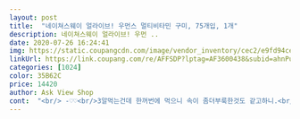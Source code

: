 ```yaml
---
layout: post 
title:  "네이쳐스웨이 얼라이브! 우먼스 멀티비타민 구미, 75개입, 1개" 
description: 네이쳐스웨이 얼라이브! 우먼 ..
date: 2020-07-26 16:24:41 
img: https://static.coupangcdn.com/image/vendor_inventory/cec2/e9fd94ce2be77850da740b49903893e8fcfa60db736afd4cf13e010dad5b.png 
linkUrl: https://link.coupang.com/re/AFFSDP?lptag=AF3600438&subid=ahnPublicAsk&pageKey=565373&itemId=1983439&vendorItemId=3215351710&traceid=V0-113-5676fcc80146afb6 
categories: [1024] 
color: 35B62C 
price: 14420 
author: Ask View Shop 
cont:  "<br/> -♡♡<br/>3알먹는건데 한꺼번에 먹으니 속이 좀더부룩한것도 같고하니.<br/> 속안좋으신분들은 3번 나눠복용하셔요<br/>3일 걸렸고 우체국택배로 도착했어요<br/>☞구매이유<br/>☞배송<br/>☞아쉬운점<br/>☞장점<br/>☞총평<br/>☞특징<br/>가격도 저렴한데 특가 행가해서 정말 싸게 구입했어요.<br/><br/>결국 남은거버리고  구미종류로 알아보다 주문했어요.<br/><br/>계속 생각나는 맛이예요 ㅋㅋ<br/>과일맛이 달콤하니 맛있어서 먹기편하고.<br/>약간 약맛이 나긴하지만 거슬릴정도는아니구요<br/>그래도 군것질하는 젤리보다는 더 몸에 좋을테니 꾸준히 먹어볼게요.<br/><br/>근데, 젤리가 그렇게 맛있지는 않아요.<br/><br/>날이 너무더워서 냉장고에 넣었더니 이에 쩔꺽쩔꺽 달라붙고 난리네요냉장보관은 좀 아닌듯^^;;<br/>너무 오래먹으니 질리고 .<br/>오래두고먹으니 색도 변질된거 같기도하고 먹기싫은거 먹으려니 역해서<br/>대추... <br/>홍삼 머이런 절편같은 색이예요.<br/><br/>독감으로 죽다 살아나고 먼가 몸을 보살펴야될꺼같아서 구입해봅니다.<br/><br/>로켓직구는 항상 예상보다 빨리와서 좋구요.<br/><br/>로켓직구배송상품이예요.<br/><br/>맛도 가끔 역해서 울렁울렁 속이 안좋더라구요<br/>배송비라도 줄이려고 양많은걸샀더니<br/>비타민은 항상 챙겨먹는데 이번엔 멀티비타민으로 먹어보려고 구입했어요.<br/><br/>상온보관했을때는 씹기  편했는데<br/>씹어먹으니 은근 중독돼요.<br/> 처음엔 맛있는것도<br/>아니고 안맛있는것도 아닌.<br/>.<br/> 이건 머지 했는데<br/>아침1저녁2으로 나눠먹이고 있어요.<br/><br/>예전에 어렸을때 먹던 노마에프 젤리? 같은 느낌이랄까.<br/><br/>외국약은 크기가커서 삼키기 힘든데<br/>이빨에 달라붙는 식감은 아니라서 좋네요.<br/><br/>이에 많이 안달라붙어요<br/>전체적으로 마음에 들어 만족합니다.<br/><br/>젤리라 회사에 두고 먹기 편한 것 같아요.<br/><br/>젤리보다는 그냥 약 같아요.<br/><br/>젤리예요.<br/> 어른 손톱만한 젤리고 색깔이 쫌.<br/>.<br/> 머야 이거 하는 그런색이네요 ㅎㅎ<br/>젤리형태는 처음 먹는데 완전 좋으네요<br/>지난번에 타사 멀티비타민을 오래먹으려고<br/>찔기지 않아서 씹기편하고<br/>참고하세요<br/>쿠팡 로켓직구로 꾸준히 영양제를 주문하고 있는데<br/>특히 멀티비타민은 알이 너무크고 삼키기 힘들고<br/>하루3개가 쫌 귀찮아요 ㅎㅎ 한번에 먹여도 되는건지 궁금하네요<br/>해외직구로 구입하는 영양제들<br/>" 
---
```

